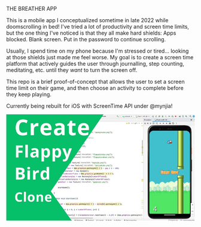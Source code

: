 THE BREATHER APP 

This is a mobile app I conceptualized sometime in late 2022 while doomscrolling in bed! I've tried a lot of productivity and screen time limits, but the one thing I've noticed is that they all make hard shields: Apps blocked. Blank screen. Put in the password to continue scrolling.

Usually, I spend time on my phone because I'm stressed or tired... looking at those shields just made me feel worse. My goal is to create a screen time platform that actively guides the user through journalling, step counting, meditating, etc. until they *want* to turn the screen off.

This repo is a brief proof-of-concept that allows the user to set a screen time limit on their game, and then choose an activity to complete before they keep playing. 

Currently being rebuilt for iOS with ScreenTime API under @mynjia!

!["Flappy Bird clone in Android Studio."](https://github.com/rusahang/FlappyBird/blob/main/screenshot/screenshot.jpg "Flappy Bird clone in Android Studio.")
